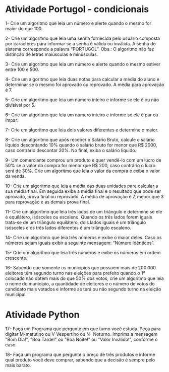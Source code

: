 # Atividade Portugol - condicionais

1- Crie um algoritmo que leia um número e alerte quando o mesmo for maior do que 100.

2- Crie um algoritmo que leia uma senha fornecida pelo usuário composta por caracteres para informar se a senha é válida ou inválida. A senha do sistema corresponde a palavra “PORTUGOL”. Obs.: O algoritmo não faz distinção de letras maiúsculas e minúsculas.

3- Crie um algoritmo que leia um número e alerte quando o mesmo estiver entre 100 e 500.

4- Crie um algoritmo que leia duas notas para calcular a média do aluno e determinar se o mesmo foi aprovado ou reprovado. A média para aprovação é 7.

5- Crie um algoritmo que leia um número inteiro e informe se ele é ou não divisível por 5.

6- Crie um algoritmo que leia um número inteiro e informe se ele é par ou ímpar.

7- Crie um algoritmo que leia dois valores diferentes e determine o maior.

8- Crie um algoritmo que após receber o Salário Bruto, calcule o salário líquido descontando 10% quando o salário bruto for menor que R$ 2000, caso contrário descontar 20%. No final, exiba o salário líquido.

9- Um comerciante comprou um produto e quer vendê-lo com um lucro de 50% se o valor da compra for menor que R$ 200, caso contrário o lucro será de 30%. Crie um algoritmo que leia o valor da compra e exiba o valor da venda.

10- Crie um algoritmo que leia a média das duas unidades para calcular a sua média final. Em seguida exiba a média final e o resultado que pode ser aprovado, prova final ou reprovado. A média de aprovação é 7, menor que 3 para reprovação e as demais prova final.

11- Crie um algoritmo que leia três lados de um triângulo e determine se ele é equilátero, isósceles ou escaleno. Quando os três lados forem iguais trata-se de um triângulo equilátero, dois lados iguais é um triângulo isósceles e os três lados diferentes é um triângulo escaleno.

14- Crie um algoritmo que leia três números e exibe o maior deles. Caso os números sejam iguais exibir a seguinte mensagem: “Número idênticos”.

15- Crie um algoritmo que leia três números e exibe os números em ordem crescente.

16- Sabendo que somente os municípios que possuem mais de 200.000 eleitores têm segundo turno nas eleições para prefeito quando o 1º colocado não obtém mais do que 50% dos votos, crie um algoritmo que leia o nome do município, a quantidade de eleitores e o número de votos do candidato mais votados e informe se terá ou não segundo turno na eleição municipal.

# Atividade Python

17- Faça um Programa que pergunte em que turno você estuda. Peça para digitar M-matutino ou V-Vespertino ou N- Noturno. Imprima a mensagem "Bom Dia!", "Boa Tarde!" ou "Boa Noite!" ou "Valor Inválido!", conforme o caso.

18- Faça um programa que pergunte o preço de três produtos e informe qual produto você deve comprar, sabendo que a decisão é sempre pelo mais barato.
